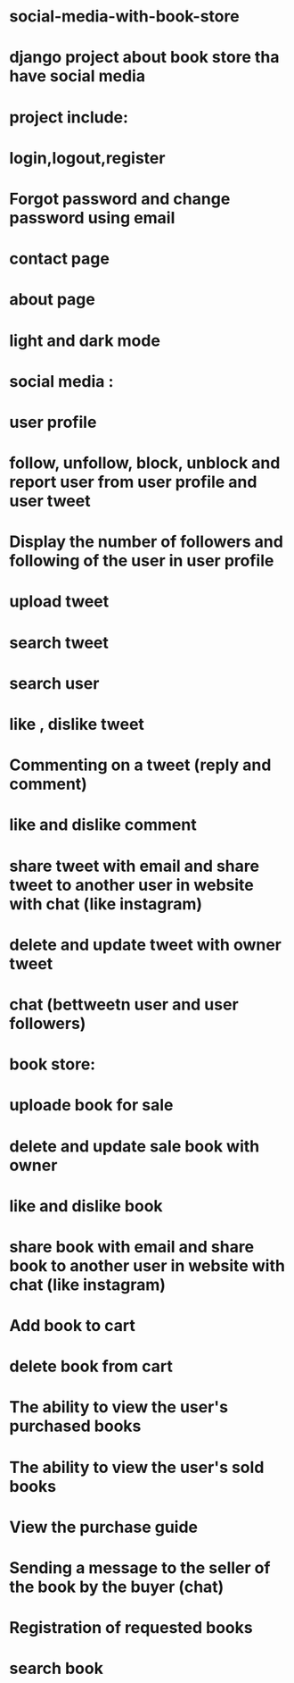 # social-media-with-book-store
# django project about book store tha have social media

# project include:
# login,logout,register
# Forgot password and change password using email
# contact page 
# about page
# light and dark mode
# social media :
# user profile
# follow, unfollow, block, unblock and report user from user profile and user tweet
# Display the number of followers and following of the user in user profile
# upload tweet
# search tweet
# search user
# like , dislike tweet
# Commenting on a tweet (reply and comment)
# like and dislike comment
# share tweet with email and share tweet to another user in website with chat (like instagram)
# delete and update tweet with owner tweet
# chat (bettweetn user and user followers)
# book store:
# uploade book for sale
# delete and update sale book with owner
# like and dislike book
# share book with email and share book to another user in website with chat (like instagram)
# Add book to cart
# delete book from cart
# The ability to view the user's purchased books
# The ability to view the user's sold books
# View the purchase guide
# Sending a message to the seller of the book by the buyer (chat)
# Registration of requested books
# search book
 

